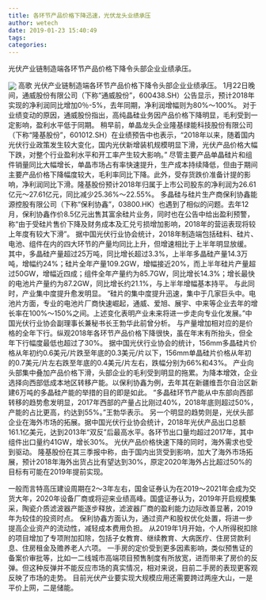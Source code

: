 ```yaml
---
title: 各环节产品价格下降迅速，光伏龙头业绩承压
author: wetech
date: 2019-01-23 15:40:49
tags: 
categories: 
---
```

光伏产业链制造端各环节产品价格下降令头部企业业绩承压。
<!-- more -->
<img align="center" border="0" src="https://imgcdn.yicai.com/uppics/images/2019/01/b65ba5fa68dca0a98b805eed2e5ffea9.jpg" />
高歌
光伏产业链制造端各环节产品价格下降令头部企业业绩承压。
1月22日晚间，通威股份有限公司（下称“通威股份”，600438.SH）公告显示，预计2018年实现的净利润同比增加0％-5%，去年同期，净利润增幅则为80%～100%。
对于业绩变动的原因，通威股份指出，高纯晶硅业务因产品价格下降明显，毛利受到一定影响，盈利水平低于同期。
稍早前，单晶龙头企业隆基绿能科技股份有限公司（下称“隆基股份”，601012.SH）在业绩预告中也表示，“2018年以来，随着国内光伏行业政策发生较大变化，国内光伏新增装机规模明显下滑，光伏产品价格大幅下跌，对整个行业盈利水平和开工率产生较大影响。”
尽管主要产品单晶硅片和组件销量同比大幅增长，单晶市场占有率快速提升，生产成本持续降低，但由于期间主要产品价格下降幅度较大，毛利率同比下降。此外，受存货跌价准备计提的影响，净利润同比下滑。隆基股份预计2018年归属于上市公司股东的净利润为26.61亿元～27.61亿元，同比减少25.36%～22.55%。
多晶硅与硅片生产商保利协鑫能源控股有限公司（下称“保利协鑫”，03800.HK）也遇到了相似的问题。去年12月，保利协鑫作价8.5亿元出售其富余硅片业务，同时也在公告中给出盈利预警，称“由于受硅片售价下降及财务成本及汇兑亏损增加影响，2018年的营运表现将较上年度有较大下滑”。
据中国光伏行业协会统计，2018年制造端包括硅料、硅片、电池、组件在内的四大环节的产量均同比上升，但增速相比于上半年明显放缓。
其中，多晶硅产量超过25万吨，同比增长超过3.3%，上半年多晶硅产量14.3万吨，增幅约24%；硅片全年产量109.2GW，增幅接近20%，而上半年硅片产量超过50GW，增幅近四成；组件全年产量约为85.7GW，同比增长14.3%；增长最快的电池片产量约为87.2GW，同比增长约21.1%，与上半年增幅基本持平。
与此同时，产业集中度提升愈发明显。
“硅片的集中度提升迅速，集中于几家巨头中。电池片方面，专业的电池片厂商快速崛起，通威、爱旭、展宇、中来等企业去年的增长率在100%～150%之间。上述变化表明产业未来将进一步走向专业化发展。”中国光伏行业协会副理事长兼秘书长王勃华此前曾分析。
与产量增加相对应的是价格的全年下行。纵观2018年各环节产品价格下降很快，虽在年末有所抬头，但全年下行幅度最低也超过了30%。
据中国光伏行业协会的统计，156mm多晶硅片价格从年初约0.6美元/片跌至年底的0.3美元/片以下，156mm单晶硅片价格从年初的0.7美元/片左右跌至年底的0.4美元/片左右，跌幅分别为66%和43%。
产业向头部集中叠加产品价格下滑，头部企业的毛利受到明显的拖累。为降本增效，企业选择向西部低成本地区转移产能。以保利协鑫为例，去年其在新疆维吾尔自治区新建6万吨的多晶硅产能的举措的目的即是如此。
“多晶硅环节产能从中东部向西部转移的趋势愈发明显，2017年西部的产量占比刚过40%，2018年底则超过50%，产能的占比更高，约达到55%。”王勃华表示。
另一个明显的趋势则是，光伏头部企业在海外市场的拓展。据中国光伏行业协会统计，2018年光伏产品出口总额161.1亿美元，达到2013年“双反”后最高水平。各环节出口量均超过2017年，其中组件出口量约41GW，增长30%。
光伏产品价格快速下降的同时，海外需求也受到驱动。
隆基股份在其三季报中称，由于国内出货受到影响，加大了海外市场拓展，预计2018年海外出货占比有望达到30%，原定2020年海外占比超过50%的目标有可能在2019年提前实现。
 
 
一般而言特高压建设周期在2～3年左右，国金证券认为在2019～2021年会成为交货大年，2020年设备厂商或将迎来业绩高峰。国盛证券认为，2019年开启规模集采，陶瓷介质滤波器产能逐步释放，滤波器厂商的盈利能力边际改善显著，2019年为较佳的投资时点。
保利协鑫方面认为，通过资产和股权优化处置，将进一步提高企业资产的流动性，减轻成本费用负担。
从2019年1月开始，个人所得税扣除的项目增加了专项附加扣除，包括子女教育、继续教育、大病医疗、住房贷款利息、住房租金及赡养老人六项。
一手房的定价受到更多因素影响，类似预售证的备案价审批等，比如一二线城市高端项目预售制度有所放宽，进而带来了房价的反弹。但这种反弹并不能反应市场的真实情况，相对来说，目前二手房的表现更客观反映了市场的走势。
目前光伏产业要实现大规模应用还需要跨过两座大山，一是平价上网，二是储能。
